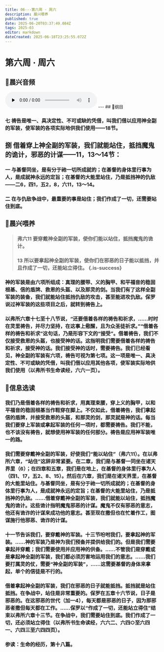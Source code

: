 ```yaml
---
title: 06---第六周 · 周六
description: 晨兴喂养
published: true
date: 2025-06-20T03:37:49.084Z
tags: 2025-03
editor: markdown
dateCreated: 2025-06-18T23:25:55.072Z
---
```


# 第六周 · 周六

## 🎵晨兴音频
<audio id="audio" controls="" preload="none">
      <source id="mp3" src="/2025-03/week6/week6day6.mp3">
</audio>
---
## 📖纲目

### 七    祷告是唯一、具决定性、不可或缺的凭借，叫我们借以应用神全副的军装，使军装的各项实际地供我们使用——18节。

## 捌    借着穿上神全副的军装，我们就能站住，抵挡魔鬼的诡计，邪恶的计谋——11，13～14节：

### 一    与基督同坐，是有分于祂一切所成就的；在基督的身体里行事为人，是成就神永远的定旨；在基督的大能里站住，乃是抵挡神的仇敌——二6，四1，五2，8，六11，13～14。

### 二    在与仇敌争战中，最重要的事是站住；我们作成了一切，还需要站住到底。

## 📖晨兴喂养

>### **弗六11    要穿戴神全副的军装，使你们能以站住，抵挡魔鬼的诡计。**
>
>### **13    所以要拿起神全副的军装，使你们在邪恶的日子能以抵挡，并且作成了一切，还能站立得住。** {.is-success}

### 神的军装是由六项所组成：真理的腰带、义的胸甲、和平福音的稳固根基、信的盾牌、救恩的头盔、以及那灵的剑。当我们有了这样全副军装的装备，我们就能站住抵挡仇敌的攻击，甚至能进攻仇敌。保罗说过神军装的这些项目之后，就转到祷告上。

### 以弗所六章十七至十八节说，“还要借着各样的祷告和祈求，……时时在灵里祷告，并尽力坚持，在这事上儆醒，且为众圣徒祈求。”“借着各样的祷告和祈求”这句话，乃是形容下文的“接受”。借着祷告，我们不仅接受救恩的头盔，也接受神的话。这指明我们需要借着各样的祷告和祈求，接受神的话。我们接受神的话时，需要祷告。我们已经看见，神全副的军装有六项，祷告可视为第七项。这一项是唯一、具决定性、不可或缺的凭借，叫我们借以应用其他各项，使军装实际地供我们使用（以弗所书生命读经，六六一页）。

## 📖信息选读

### 我们乃是借着各样的祷告和祈求，用真理束腰，穿上义的胸甲，以和平福音的稳固根基当作鞋穿在脚上。不仅如此，借着祷告，我们拿起信的盾牌，并接受救恩的头盔，和那灵的剑，那灵就是神的话。每当我们要穿上军装或拿起军装的任何一项时，都需要祷告。我们不能，也不该没有祷告，就想使用神军装的任何部分。祷告是应用神军装唯一的路。

### 我们需要穿戴神全副的军装，好使我们“能以站住”（弗六11）。在以弗所六章，“站住”这辞非常紧要。在二章，我们是与基督一同坐在诸天界里（6）；在四章和五章，我们是在地上，在基督的身体里行事为人（四1、17，五2、8、15）。然后在六章，我们是在诸天界里，在基督的大能里站住。与基督同坐，是有分于祂一切所成就的；在基督的身体里行事为人，是成就神永远的定旨；在基督的大能里站住，乃是抵挡神的仇敌。……借着穿戴神全副的军装，我们就能以站住，抵挡魔鬼的诡计。这些诡计指明魔鬼邪恶的计谋。魔鬼不仅有邪恶的意志，他还有诡诈的计谋来成功他的意志。甚至现在撒但也在忙着作工，图谋施行他邪恶、诡诈的计谋。

### 十一节告诉我们，要穿戴神的军装。十三节吩咐我们，要拿起神的军装。……神的军装乃是神为我们预备并提供给我们的。但是我们需要拿起并穿戴；我们需要使用并应用神的供备。……不管我们是穿戴或是拿起神全副的军装，我们都必须厉害地运用我们的意志。……我们要打属灵的仗，需要“神全副的军装”，……这需要基督的身体来拿起，单个的信徒是不行的。

### 借着拿起神全副的军装，我们在邪恶的日子就能抵挡。抵挡就是站住抵挡。在争战中，站住是非常重要的。保罗在五章十六节说，日子是邪恶的。在这邪恶的世代（加一4），每天都是邪恶的日子，因为那邪恶者撒但每天都在工作。……保罗以“作成了一切，还能站立得住”结束以弗所六章十三节。在争战中，我们需要站住到底。我们作成了一切，还必须站立得住（以弗所书生命读经，六六二、六四○至六四一、六四三至六四四页）。

### 参读：生命的经历，第十八篇。

<!-- Google tag (gtag.js) -->

<script async src="https://www.googletagmanager.com/gtag/js?id=G-1P8709Z16T"></script>
<script>
  window.dataLayer = window.dataLayer || [];
  function gtag(){dataLayer.push(arguments);}
  gtag('js', new Date());

  gtag('config', 'G-1P8709Z16T');
</script>